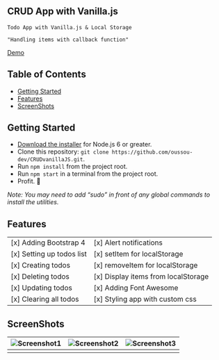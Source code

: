 ## CRUD App with Vanilla.js

```
Todo App with Vanilla.js & Local Storage

"Handling items with callback function"
```

[Demo](https://v39o2zokq3.codesandbox.io/)

## Table of Contents

- [Getting Started](#getting-started)
- [Features](#features)
- [ScreenShots](#screenshots)

## Getting Started

- [Download the installer](https://nodejs.org/) for Node.js 6 or greater.
- Clone this repository: `git clone https://github.com/oussou-dev/CRUDvanillaJS.git`.
- Run `npm install` from the project root.
- Run `npm start` in a terminal from the project root.
- Profit. :tada:

_Note: You may need to add “sudo” in front of any global commands to install the utilities._

## Features

|                           |                                     |
| ------------------------- | ----------------------------------- |
| [x] Adding Bootstrap 4    | [x] Alert notifications             |
| [x] Setting up todos list | [x] setItem for localStorage        |
| [x] Creating todos        | [x] removeItem for localStorage     |
| [x] Deleting todos        | [x] Display items from localStorage |
| [x] Updating todos        | [x] Adding Font Awesome             |
| [x] Clearing all todos    | [x] Styling app with custom css     |

## ScreenShots

| ![Screenshot1](https://github.com/oussou-dev/CRUDapp/blob/master/sc-1.png) | ![Screenshot2](https://github.com/oussou-dev/CRUDapp/blob/master/sc-2.png) | ![Screenshot3](https://github.com/oussou-dev/CRUDapp/blob/master/sc-3.png) |
| -------------------------------------------------------------------------- | -------------------------------------------------------------------------- | -------------------------------------------------------------------------- |
|                                                                            |                                                                            |                                                                            |
